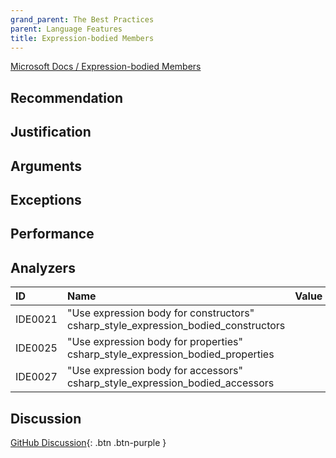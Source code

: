 ```yaml
---
grand_parent: The Best Practices
parent: Language Features
title: Expression-bodied Members
---
```


[Microsoft Docs / Expression-bodied Members](https://docs.microsoft.com/dotnet/csharp/programming-guide/statements-expressions-operators/expression-bodied-members)

## Recommendation

## Justification

## Arguments

## Exceptions

## Performance

## Analyzers

| ID | Name | Value
|:-|:-|:-|
| IDE0021 | "Use expression body for constructors"<br>csharp_style_expression_bodied_constructors | |
| IDE0025 | "Use expression body for properties"<br>csharp_style_expression_bodied_properties | |
| IDE0027 | "Use expression body for accessors"<br>csharp_style_expression_bodied_accessors | |

## Discussion

[GitHub Discussion](){: .btn .btn-purple }

